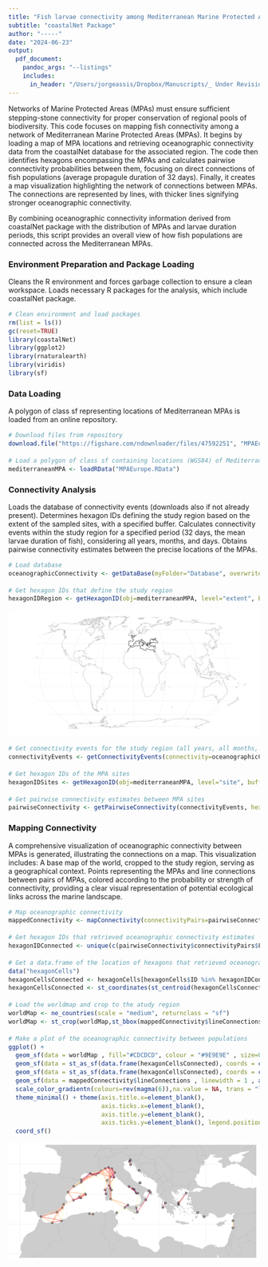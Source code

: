 ```yaml
---
title: "Fish larvae connectivity among Mediterranean Marine Protected Areas"
subtitle: "coastalNet Package"
author: "-----"
date: "2024-06-23"
output:
  pdf_document: 
    pandoc_args: "--listings"
    includes:
      in_header: "/Users/jorgeassis/Dropbox/Manuscripts/_ Under Revision/Coastal oceanographic connectivity at global scale/R Code/Package Build/wrap-code.tex"
---
```


Networks of Marine Protected Areas (MPAs) must ensure sufﬁcient stepping-stone connectivity for proper conservation of regional pools of biodiversity. This code focuses on mapping fish connectivity among a network of Mediterranean Marine Protected Areas (MPAs). It begins by loading a map of MPA locations and retrieving oceanographic connectivity data from the coastalNet database for the associated region. The code then identifies hexagons encompassing the MPAs and calculates pairwise connectivity probabilities between them, focusing on direct connections of fish populations (average propagule duration of 32 days). Finally, it creates a map visualization highlighting the network of connections between MPAs. The connections are represented by lines, with thicker lines signifying stronger oceanographic connectivity.

By combining oceanographic connectivity information derived from coastalNet package with the distribution of MPAs and larvae duration periods, this script provides an overall view of how fish populations are connected across the Mediterranean MPAs.

### Environment Preparation and Package Loading

Cleans the R environment and forces garbage collection to ensure a clean workspace. Loads necessary R packages for the analysis, which include coastalNet package.

```r 
# Clean environment and load packages
rm(list = ls())
gc(reset=TRUE)
library(coastalNet)
library(ggplot2)
library(rnaturalearth)
library(viridis)
library(sf)
```

### Data Loading

A polygon of class sf representing locations of Mediterranean MPAs is loaded from an online repository.

```r 
# Download files from repository
download.file("https://figshare.com/ndownloader/files/47592251", "MPAEurope.RData", quiet = TRUE, mode = "wb")

# Load a polygon of class sf containing locations (WGS84) of Mediterranean Marine Protected Areas.
mediterraneanMPA <- loadRData("MPAEurope.RData")
```

### Connectivity Analysis

Loads the database of connectivity events (downloads also if not already present). Determines hexagon IDs defining the study region based on the extent of the sampled sites, with a specified buffer. Calculates connectivity events within the study region for a specified period (32 days, the mean larvae duration of fish), considering all years, months, and days. Obtains pairwise connectivity estimates between the precise locations of the MPAs.

```r 
# Load database
oceanographicConnectivity <- getDataBase(myFolder="Database", overwrite=FALSE)

# Get hexagon IDs that define the study region
hexagonIDRegion <- getHexagonID(obj=mediterraneanMPA, level="extent", buffer=6, print=TRUE)
```

![Hexagon IDs (in black) defining the study region](../img/Example2_img_1.png)

```r 
# Get connectivity events for the study region (all years, all months, all days, 32 days period)
connectivityEvents <- getConnectivityEvents(connectivity=oceanographicConnectivity,hexagonID=hexagonIDRegion, period=32 )

# Get hexagon IDs of the MPA sites
hexagonIDSites <- getHexagonID(obj=mediterraneanMPA, level="site", buffer=0, print=FALSE)

# Get pairwise connectivity estimates between MPA sites
pairwiseConnectivity <- getPairwiseConnectivity(connectivityEvents, hexagonIDFrom=hexagonIDSites, connType="Forward", value="Probability", steppingStone=FALSE)
```

### Mapping Connectivity

A comprehensive visualization of oceanographic connectivity between MPAs is generated, illustrating the connections on a map. This visualization includes: A base map of the world, cropped to the study region, serving as a geographical context. Points representing the MPAs and line connections between pairs of MPAs, colored according to the probability or strength of connectivity, providing a clear visual representation of potential ecological links across the marine landscape.

```r
# Map oceanographic connectivity
mappedConnectivity <- mapConnectivity(connectivityPairs=pairwiseConnectivity$connectivityPairs)

# Get hexagon IDs that retrieved oceanographic connectivity estimates
hexagonIDConnected <- unique(c(pairwiseConnectivity$connectivityPairs$FromHexagon,pairwiseConnectivity$connectivityPairs$ToHexagon))

# Get a data.frame of the location of hexagons that retrieved oceanographic connectivity estimates
data("hexagonCells")
hexagonCellsConnected <- hexagonCells[hexagonCells$ID %in% hexagonIDConnected,1]
hexagonCellsConnected <- st_coordinates(st_centroid(hexagonCellsConnected))

# Load the worldmap and crop to the atudy region
worldMap <- ne_countries(scale = "medium", returnclass = "sf")
worldMap <- st_crop(worldMap,st_bbox(mappedConnectivity$lineConnections)[c(1,3,2,4)] + c(-5,5,-5,5))

# Make a plot of the oceanographic connectivity between populations
ggplot() + 
  geom_sf(data = worldMap , fill="#CDCDCD", colour = "#9E9E9E" , size=0.5) +
  geom_sf(data = st_as_sf(data.frame(hexagonCellsConnected), coords = c("X", "Y"), crs = 4326), colour = "#000000",size=4) +
  geom_sf(data = st_as_sf(data.frame(hexagonCellsConnected), coords = c("X", "Y"), crs = 4326), colour = "#FFFFFF",size=2) +
  geom_sf(data = mappedConnectivity$lineConnections , linewidth = 1 , aes(colour = Value)) +
  scale_color_gradientn(colours=rev(magma(6)),na.value = NA, trans = "log") +
  theme_minimal() + theme(axis.title.x=element_blank(),
                          axis.ticks.x=element_blank(),
                          axis.title.y=element_blank(),
                          axis.ticks.y=element_blank(), legend.position = "none") +
  coord_sf()
```

![Fish connectivity between Mediterranean Marine Protected Areas](../img/Example2_img_2.png)